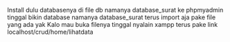Install dulu databasenya di file db namanya database_surat ke phpmyadmin tinggal bikin database namanya database_surat terus import aja pake file yang ada yak
Kalo mau buka filenya tinggal nyalain xampp terus pake link localhost/crud/home/lihatdata
